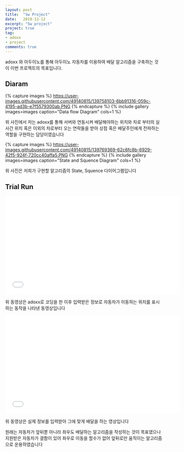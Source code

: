 ```yaml
---
layout: post
title:  "Sw Project"
date:   2019-12-12
excerpt: "Sw project"
project: true
tag:
- adoxx 
- project
comments: true
---
```


adoxx 와 아두이노를 통해 아두이노 자동차를 이용하여 배달 알고리즘을
구축하는 것이 이번 프로젝트의 목표입니다. 

## Diaram

{% capture images %}
https://user-images.githubusercontent.com/49140815/139758103-6bb91316-059c-4195-ad3b-e7f5579300ab.PNG
{% endcapture %}
{% include gallery images=images caption="Data flow Diagram" cols=1 %}

위 사진에서 저는 adoxx를 통해 서버와 연동시켜 배달해야하는 위치와 차로 부터의 실사간 위치 혹은 
이외의 차로부터 오는 연락들을 받아 상점 혹은 배달주인에게 전파하는 역할을 구현하는 담당이였습니다

{% capture images %}
https://user-images.githubusercontent.com/49140815/139769369-62c6fc8b-6929-42f5-924f-720cc40affa5.PNG
{% endcapture %}
{% include gallery images=images caption="State and Squence Diagram" cols=1 %}

위 사진은 저희가 구현할 알고리즘의 State, Squence 다이어그램입니다

## Trial Run

<iframe width="560" height="315" src="//www.youtube.com/embed/Zxh9BdxJVA8" frameborder="0"> </iframe>

위 동영상은 adoxx로 코딩을 한 이후 입력받은 정보로 자동차가 이동하는 위치를 표시하는 
동작을 나타낸 동영상입니다

<iframe width="560" height="315" src="//www.youtube.com/embed/DNriPSghztQ" frameborder="0"> </iframe>

위 동영상은 실제 정보를 입력받아 그에 맞게 배달을 하는 영상입니다

원래는 자동차가 앞뒤뿐 아니라 좌우도 배달하는 알고리즘을 작성하는 것이 목표였으나
지원받은 자동차가 결함이 있어 좌우로 이동을 할수가 없어 앞뒤로만 움직이는 알고리즘으로
운용하였습니다